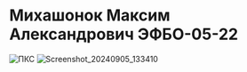 # Михашонок Максим Александрович ЭФБО-05-22
![ПКС](https://github.com/user-attachments/assets/ca6e9d0b-6921-4066-91b7-ba3659a08d46)
![Screenshot_20240905_133410](https://github.com/user-attachments/assets/b8f4bc61-1331-4a2e-b63d-7edfd87ca4dd)